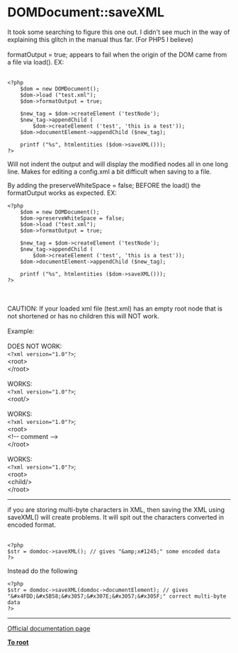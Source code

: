 # DOMDocument::saveXML



It took some searching to figure this one out. I didn&apos;t see much in the way of explaining this glitch in the manual thus far. (For PHP5 I believe)<br><br>formatOutput = true; appears to fail when the origin of the DOM came from a file via load(). EX:<br><br>

```
<?php
    $dom = new DOMDocument();
    $dom->load ("test.xml");
    $dom->formatOutput = true;

    $new_tag = $dom->createElement ('testNode');
    $new_tag->appendChild (
        $dom->createElement ('test', 'this is a test'));
    $dom->documentElement->appendChild ($new_tag);

    printf ("%s", htmlentities ($dom->saveXML()));
?>
```


Will not indent the output and will display the modified nodes all in one long line. Makes for editing a config.xml a bit difficult when saving to a file.

By adding the preserveWhiteSpace = false; BEFORE the load() the formatOutput works as expected. EX:



```
<?php
    $dom = new DOMDocument();
    $dom->preserveWhiteSpace = false;
    $dom->load ("test.xml");
    $dom->formatOutput = true;

    $new_tag = $dom->createElement ('testNode');
    $new_tag->appendChild (
        $dom->createElement ('test', 'this is a test'));
    $dom->documentElement->appendChild ($new_tag);

    printf ("%s", htmlentities ($dom->saveXML()));
?>
```
<br><br>CAUTION: If your loaded xml file (test.xml) has an empty root node that is not shortened or has no children this will NOT work.<br><br>Example:<br><br>DOES NOT WORK:<br>``<?xml version="1.0"?>``;<br>&lt;root&gt;<br>&lt;/root&gt;<br><br>WORKS:<br>``<?xml version="1.0"?>``;<br>&lt;root/&gt;<br><br>WORKS:<br>``<?xml version="1.0"?>``;<br>&lt;root&gt;<br>  &lt;!-- comment --&gt;<br>&lt;/root&gt;<br><br>WORKS:<br>``<?xml version="1.0"?>``;<br>&lt;root&gt;<br>  &lt;child/&gt;<br>&lt;/root&gt;  

---

if you are storing multi-byte characters in XML, then saving the XML using saveXML() will create problems. It will spit out the characters converted in encoded format.<br><br>

```
<?php
$str = domdoc->saveXML(); // gives "&amp;x#1245;" some encoded data
?>
```


Instead do the following



```
<?php
$str = domdoc->saveXML(domdoc->documentElement); // gives "&#x4FDD;&#x5B58;&#x3057;&#x307E;&#x3057;&#x305F;" correct multi-byte data
?>
```
  

---

[Official documentation page](https://www.php.net/manual/en/domdocument.savexml.php)

**[To root](/README.md)**